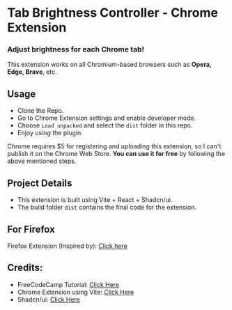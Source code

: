 # Tab Brightness Controller - Chrome Extension

### Adjust brightness for each Chrome tab!
This extension works on all Chromium-based browsers such as **Opera, Edge, Brave**, etc.

## Usage

- Clone the Repo.
- Go to Chrome Extension settings and enable developer mode.
- Choose `Load unpacked` and select the `dist` folder in this repo.
- Enjoy using the plugin.

Chrome requires $5 for registering and uploading this extension, so I can't publish it on the Chrome Web Store. **You can use it for free** by following the above mentioned steps.
  
## Project Details

- This extension is built using Vite + React + Shadcn/ui.
- The build folder `dist` contains the final code for the extension.

## For Firefox
Firefox Extension (Inspired by): [Click here](https://addons.mozilla.org/en-US/firefox/addon/brightnessslider/#:~:text=Shortcut%3A%20ctrl%2Bshift%2BL,escape%20to%20hide%20the%20slider)

## Credits:
- FreeCodeCamp Tutorial: [Click Here](https://youtu.be/0n809nd4Zu4)
- Chrome Extension using Vite: [Click Here](https://www.youtube.com/watch?v=GGi7Brsf7js)
- Shadcn/ui: [Click Here](https://ui.shadcn.com/)
